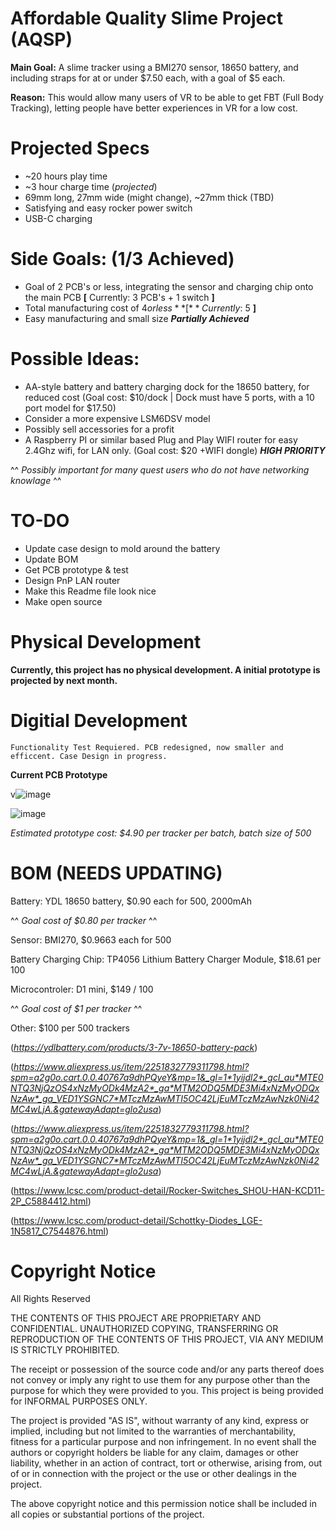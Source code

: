 # Affordable Quality Slime Project (AQSP)

**Main Goal:** A slime tracker using a BMI270 sensor, 18650 battery, and including straps for at or under $7.50 each, with a goal of $5 each.

**Reason:** This would allow many users of VR to be able to get FBT (Full Body Tracking), letting people have better experiences in VR for a low cost.

# **Projected Specs**
- ~20 hours play time
- ~3 hour charge time (*projected*)
- 69mm long, 27mm wide (might change), ~27mm thick (TBD)
- Satisfying and easy rocker power switch
- USB-C charging


# Side Goals: (1/3 Achieved)

- Goal of 2 PCB's or less, integrating the sensor and charging chip onto the main PCB **[** Currently: 3 PCB's + 1 switch **]**
- Total manufacturing cost of $4 or less **[** Currently: ~$5 **]**
- Easy manufacturing and small size ***Partially Achieved***
  
# Possible Ideas:

- AA-style battery and battery charging dock for the 18650 battery, for reduced cost (Goal cost: $10/dock | Dock must have 5 ports, with a 10 port model for $17.50)
- Consider a more expensive LSM6DSV model
- Possibly sell accessories for a profit
- A Raspberry PI or similar based Plug and Play WIFI router for easy 2.4Ghz wifi, for LAN only. (Goal cost: $20 +WIFI dongle) ***HIGH PRIORITY***
  
^^ *Possibly important for many quest users who do not have networking knowlage* ^^

# TO-DO
- Update case design to mold around the battery
- Update BOM
- Get PCB prototype & test
- Design PnP LAN router
- Make this Readme file look nice
- Make open source

# Physical Development

**Currently, this project has no physical development. A initial prototype is projected by next month.**

# Digitial Development

    Functionality Test Requiered. PCB redesigned, now smaller and efficcent. Case Design in progress.
    
**Current PCB Prototype**

v![image](https://github.com/user-attachments/assets/e7a61292-d96a-4990-b391-18ee283f659a)


![image](https://github.com/user-attachments/assets/e2173e16-2dd3-44a4-b0cc-ac390330bdfd)


*Estimated prototype cost: $4.90 per tracker per batch, batch size of 500*

# BOM (NEEDS UPDATING)

Battery: YDL 18650 battery, $0.90 each for 500, 2000mAh 

^^ *Goal cost of $0.80 per tracker* ^^ 

Sensor: BMI270, $0.9663 each for 500

Battery Charging Chip: TP4056 Lithium Battery Charger Module, $18.61 per 100 

Microcontroler: D1 mini, $149 / 100 

^^ *Goal cost of $1 per tracker* ^^

Other: $100 per 500 trackers

(*https://ydlbattery.com/products/3-7v-18650-battery-pack*)

(*https://www.aliexpress.us/item/2251832779311798.html?spm=a2g0o.cart.0.0.40767a9dhPQyeY&mp=1&_gl=1*1yijdl2*_gcl_au*MTE0NTQ3NjQzOS4xNzMyODk4MzA2*_ga*MTM2ODQ5MDE3Mi4xNzMyODQxNzAw*_ga_VED1YSGNC7*MTczMzAwMTI5OC42LjEuMTczMzAwNzk0Ni42MC4wLjA.&gatewayAdapt=glo2usa*)

(*https://www.aliexpress.us/item/2251832779311798.html?spm=a2g0o.cart.0.0.40767a9dhPQyeY&mp=1&_gl=1*1yijdl2*_gcl_au*MTE0NTQ3NjQzOS4xNzMyODk4MzA2*_ga*MTM2ODQ5MDE3Mi4xNzMyODQxNzAw*_ga_VED1YSGNC7*MTczMzAwMTI5OC42LjEuMTczMzAwNzk0Ni42MC4wLjA.&gatewayAdapt=glo2usa*)

(https://www.lcsc.com/product-detail/Rocker-Switches_SHOU-HAN-KCD11-2P_C5884412.html)

(https://www.lcsc.com/product-detail/Schottky-Diodes_LGE-1N5817_C7544876.html)

# Copyright Notice

All Rights Reserved

THE CONTENTS OF THIS PROJECT ARE PROPRIETARY AND CONFIDENTIAL.
UNAUTHORIZED COPYING, TRANSFERRING OR REPRODUCTION OF THE CONTENTS OF THIS PROJECT, VIA ANY MEDIUM IS STRICTLY PROHIBITED.

The receipt or possession of the source code and/or any parts thereof does not convey or imply any right to use them
for any purpose other than the purpose for which they were provided to you. This project is being provided for INFORMAL PURPOSES ONLY.

The project is provided "AS IS", without warranty of any kind, express or implied, including but not limited to
the warranties of merchantability, fitness for a particular purpose and non infringement.
In no event shall the authors or copyright holders be liable for any claim, damages or other liability,
whether in an action of contract, tort or otherwise, arising from, out of or in connection with the project
or the use or other dealings in the project.

The above copyright notice and this permission notice shall be included in all copies or substantial portions of the project.
